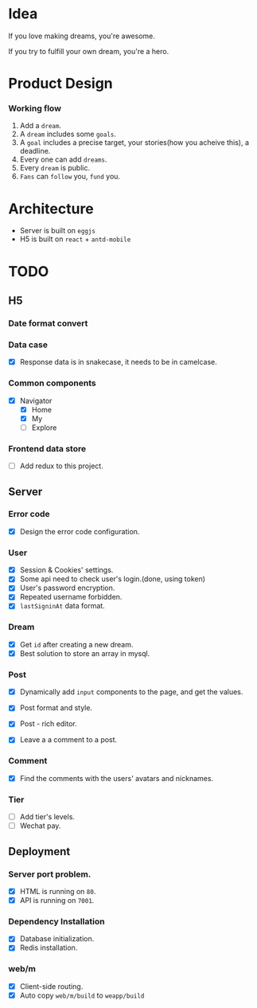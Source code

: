 # Idea

If you love making dreams, you're awesome.

If you try to fulfill your own dream, you're a hero. 



# Product Design

### Working flow
1. Add a `dream`.
2. A `dream` includes some `goals`.
3. A `goal` includes a precise target, your stories(how you acheive this), a deadline.
4. Every one can add `dreams`.
5. Every `dream` is public.
6. `Fans` can `follow` you, `fund` you.


# Architecture
* Server is built on `eggjs`
* H5 is built on `react` + `antd-mobile`

# TODO

## H5

### Date format convert

### Data case
- [x] Response data is in snakecase, it needs to be in camelcase.

### Common components
- [x] Navigator
  - [x] Home
  - [x] My
  - [ ] Explore

### Frontend data store
- [ ] Add redux to this project.

## Server

### Error code
- [x] Design the error code configuration.

### User
- [x] Session & Cookies' settings. 
- [x] Some api need to check user's login.(done, using token)
- [x] User's password encryption.
- [x] Repeated username forbidden.
- [x] `lastSigninAt` data format.

### Dream
- [x] Get `id` after creating a new dream.
- [x] Best solution to store an array in mysql.

### Post
- [x] Dynamically add `input` components to the page, and get the values.
- [x] Post format and style.
- [x] Post - rich editor.
- [x] Leave a a comment to a post.


### Comment
- [x] Find the comments with the users' avatars and nicknames.

### Tier
- [ ] Add tier's levels.
- [ ] Wechat pay.

## Deployment

### Server port problem.
- [x] HTML is running on `80`.
- [x] API is running on `7001`.

### Dependency Installation
- [x] Database initialization. 
- [x] Redis installation.

### web/m 
- [x] Client-side routing. 
- [x] Auto copy `web/m/build` to `weapp/build` 